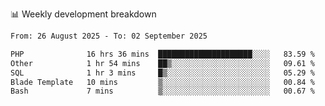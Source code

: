 📊 Weekly development breakdown
<!--START_SECTION:waka-->

```txt
From: 26 August 2025 - To: 02 September 2025

PHP              16 hrs 36 mins  █████████████████████░░░░   83.59 %
Other            1 hr 54 mins    ██▒░░░░░░░░░░░░░░░░░░░░░░   09.61 %
SQL              1 hr 3 mins     █▒░░░░░░░░░░░░░░░░░░░░░░░   05.29 %
Blade Template   10 mins         ▒░░░░░░░░░░░░░░░░░░░░░░░░   00.84 %
Bash             7 mins          ▒░░░░░░░░░░░░░░░░░░░░░░░░   00.67 %
```

<!--END_SECTION:waka-->

